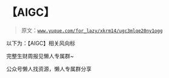 # 【AIGC】

> 原文：[`www.yuque.com/for_lazy/xkrm14/ugc3mlqe20ny1ogg`](https://www.yuque.com/for_lazy/xkrm14/ugc3mlqe20ny1ogg)



以下为：【AIGC】相关风向标



完整生财周报见懒人专属群~



公众号懒人找资源，懒人专属群分享

